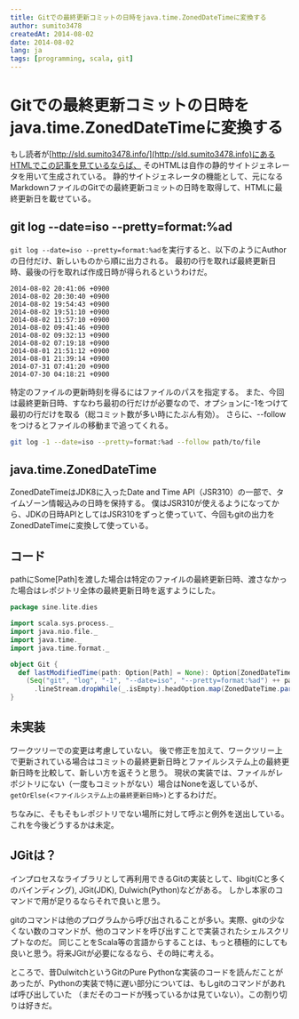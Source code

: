 ```yaml
---
title: Gitでの最終更新コミットの日時をjava.time.ZonedDateTimeに変換する
author: sumito3478
createdAt: 2014-08-02
date: 2014-08-02
lang: ja
tags: [programming, scala, git]
---
```


# Gitでの最終更新コミットの日時をjava.time.ZonedDateTimeに変換する

もし読者が[http://sld.sumito3478.info/](http://sld.sumito3478.info)にあるHTMLでこの記事を見ているならば、
そのHTMLは自作の静的サイトジェネレータを用いて生成されている。
静的サイトジェネレータの機能として、元になるMarkdownファイルのGitでの最終更新コミットの日時を取得して、HTMLに最終更新日を載せている。

## git log --date=iso --pretty=format:%ad

`git log --date=iso --pretty=format:%ad`を実行すると、以下のようにAuthorの日付だけ、新しいものから順に出力される。
最初の行を取れば最終更新日時、最後の行を取れば作成日時が得られるというわけだ。
```
2014-08-02 20:41:06 +0900
2014-08-02 20:30:40 +0900
2014-08-02 19:54:43 +0900
2014-08-02 19:51:10 +0900
2014-08-02 11:57:10 +0900
2014-08-02 09:41:46 +0900
2014-08-02 09:32:13 +0900
2014-08-02 07:19:18 +0900
2014-08-01 21:51:12 +0900
2014-08-01 21:39:14 +0900
2014-07-31 07:41:20 +0900
2014-07-30 04:18:21 +0900
```

特定のファイルの更新時刻を得るにはファイルのパスを指定する。
また、今回は最終更新日時、すなわち最初の行だけが必要なので、オプションに-1をつけて最初の行だけを取る（総コミット数が多い時にたぶん有効）。
さらに、--followをつけるとファイルの移動まで追ってくれる。

```bash
git log -1 --date=iso --pretty=format:%ad --follow path/to/file
```

## java.time.ZonedDateTime

ZonedDateTimeはJDK8に入ったDate and Time API（JSR310）の一部で、タイムゾーン情報込みの日時を保持する。
僕はJSR310が使えるようになってから、JDKの日時APIとしてはJSR310をずっと使っていて、今回もgitの出力をZonedDateTimeに変換して使っている。

## コード

pathにSome[Path]を渡した場合は特定のファイルの最終更新日時、渡さなかった場合はレポジトリ全体の最終更新日時を返すようにした。

```scala
package sine.lite.dies

import scala.sys.process._
import java.nio.file._
import java.time._
import java.time.format._

object Git {
  def lastModifiedTime(path: Option[Path] = None): Option[ZonedDateTime] =
    (Seq("git", "log", "-1", "--date=iso", "--pretty=format:%ad") ++ path.toSeq.flatMap(x => Seq("--follow", x.toString)))
      .lineStream.dropWhile(_.isEmpty).headOption.map(ZonedDateTime.parse(_, DateTimeFormatter.ofPattern("yyyy-MM-dd HH:mm:ss Z")))
}
```

## 未実装

ワークツリーでの変更は考慮していない。
後で修正を加えて、ワークツリー上で更新されている場合はコミットの最終更新日時とファイルシステム上の最終更新日時を比較して、新しい方を返そうと思う。
現状の実装では、ファイルがレポジトリにない（一度もコミットがない）場合はNoneを返しているが、`getOrElse(<ファイルシステム上の最終更新日時>)`とするわけだ。

ちなみに、そもそもレポジトリでない場所に対して呼ぶと例外を送出している。これを今後どうするかは未定。

## JGitは？

インプロセスなライブラリとして再利用できるGitの実装として、libgit(Cと多くのバインディング), JGit(JDK), Dulwich(Python)などがある。
しかし本家のコマンドで用が足りるならそれで良いと思う。

gitのコマンドは他のプログラムから呼び出されることが多い。実際、gitの少なくない数のコマンドが、他のコマンドを呼び出すことで実装されたシェルスクリプトなのだ。
同じことをScala等の言語からすることは、もっと積極的にしても良いと思う。将来JGitが必要になるなら、その時に考える。

ところで、昔DulwitchというGitのPure Pythonな実装のコードを読んだことがあったが、Pythonの実装で特に遅い部分については、もしgitのコマンドがあれば呼び出していた
（まだそのコードが残っているかは見ていない）。この割り切りは好きだ。

